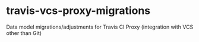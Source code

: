 # travis-vcs-proxy-migrations
Data model migrations/adjustments for Travis CI Proxy (integration with VCS other than Git)

